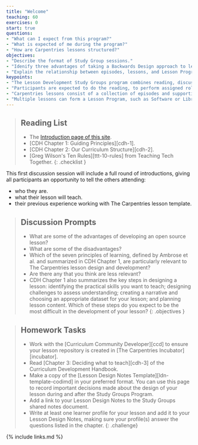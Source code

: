 ```yaml
---
title: "Welcome"
teaching: 60
exercises: 0
start: true
questions:
- "What can I expect from this program?"
- "What is expected of me during the program?"
- "How are Carpentries lessons structured?"
objectives:
- "Describe the format of Study Group sessions."
- "Idenify three advantages of taking a Backwards Design approach to lesson development."
- "Explain the relationship between episodes, lessons, and Lesson Programs."
keypoints:
- "The Lesson Development Study Groups program combines reading, discussion, and practical lesson development tasks."
- "Participants are expected to do the reading, to perform assigned roles and contribute actively to discussions, and to complete homework tasks between sessions."
- "Carpentries lessons consist of a collection of episodes and supporting material."
- "Multiple lessons can form a Lesson Program, such as Software or Library Carpentry, or a curriculum, such as Data Carpentry Ecology."
---
```


> ## Reading List
>
> - The [Introduction page of this site](../00-introduction/).
> - [CDH Chapter 1: Guiding Principles][cdh-1].
> - [CDH Chapter 2: Our Curriculum Structure][cdh-2].
> - [Greg Wilson's Ten Rules][ttt-10-rules] from Teaching Tech Together.
{: .checklist }

This first discussion session will include a full round of introductions,
giving all participants an opportunity to tell the others attending:

- who they are.
- what their lesson will teach.
- their previous experience working with The Carpentries lesson template.

> ## Discussion Prompts
>
> - What are some of the advantages of developing an open source lesson?
> - What are some of the disadvantages?
> - Which of the seven principles of learning,
>   defined by Ambrose et al. and summarized in CDH Chapter 1,
>   are particularly relevant to The Carpentries lesson design and development?
> - Are there any that you think are less relevant?
> - CDH Chapter 1 also summarizes the key steps in designing a lesson:
>   identifying the practical skills you want to teach;
>   designing challenges to assess understanding;
>   creating a narrative and choosing an appropriate dataset for your lesson;
>   and planning lesson content.
>   Which of these steps do you expect to be the most difficult in
>   the development of your lesson?
{: .objectives }

> ## Homework Tasks
>
> - Work with the [Curriculum Community Developer][ccd] to ensure
>   your lesson repository is created in [The Carpentries Incubator][incubator].
> - Read [Chapter 3: Deciding what to teach][cdh-3] of
>   the Curriculum Development Handbook.
> - Make a copy of the [Lesson Design Notes Template][ldn-template-codimd]
>   in your preferred format.
>   You can use this page to record important decisions made about the design of
>   your lesson during and after the Study Groups Program.
> - Add a link to your Lesson Design Notes to the Study Groups
>   shared notes document.
> - Write at least one learner profile for your lesson
>   and add it to your Lesson Design Notes,
>   making sure your profile(s) answer the questions listed in the chapter.
{: .challenge}

{% include links.md %}
